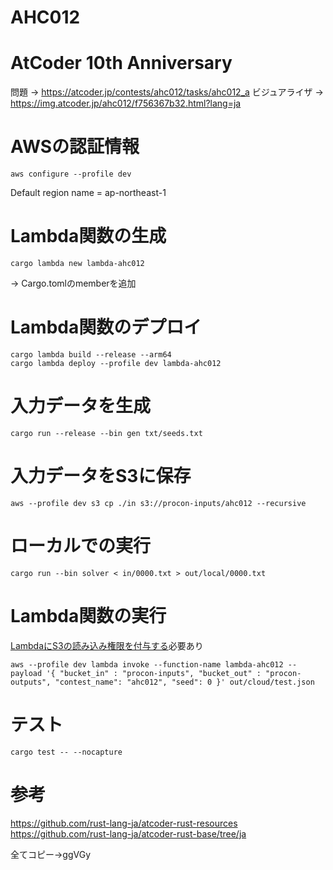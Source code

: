 # AHC012

#  AtCoder 10th Anniversary
問題 -> https://atcoder.jp/contests/ahc012/tasks/ahc012_a
ビジュアライザ -> https://img.atcoder.jp/ahc012/f756367b32.html?lang=ja

# AWSの認証情報
```shell
aws configure --profile dev
```
Default region name = ap-northeast-1

# Lambda関数の生成
```shell
cargo lambda new lambda-ahc012
```
-> Cargo.tomlのmemberを追加

# Lambda関数のデプロイ
```shell
cargo lambda build --release --arm64
cargo lambda deploy --profile dev lambda-ahc012
```

# 入力データを生成
```shell
cargo run --release --bin gen txt/seeds.txt
```

# 入力データをS3に保存
```shell
aws --profile dev s3 cp ./in s3://procon-inputs/ahc012 --recursive
```

# ローカルでの実行
```shell
cargo run --bin solver < in/0000.txt > out/local/0000.txt
```

# Lambda関数の実行
[LambdaにS3の読み込み権限を付与する](https://dev.classmethod.jp/articles/get-s3-object-with-python-in-lambda/)必要あり
```shell
aws --profile dev lambda invoke --function-name lambda-ahc012 --payload '{ "bucket_in" : "procon-inputs", "bucket_out" : "procon-outputs", "contest_name": "ahc012", "seed": 0 }' out/cloud/test.json
```

# テスト
```shell
cargo test -- --nocapture
```

# 参考
https://github.com/rust-lang-ja/atcoder-rust-resources
https://github.com/rust-lang-ja/atcoder-rust-base/tree/ja

全てコピー->ggVGy
